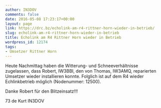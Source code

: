 ```yaml
---
author: IN3DOV
comments: false
date: 2016-05-08 17:23:17+00:00
layout: page
link: https://drc.bz/echolink-am-r4-rittner-horn-wieder-in-betrieb/
slug: echolink-am-r4-rittner-horn-wieder-in-betrieb
title: Echolink am R4 Rittner Horn wieder in Betrieb
wordpress_id: 12174
tags:
- Umsetzer Rittner Horn
---
```


Heute Nachmittag haben die Witterung- und Schneeverhältnisse zugelassen, dass Robert, IW3BBI, den von Thomas, IW3AMQ, reparierten Umsetzer wieder installieren konnte. Folglich ist auf dem R4 wieder Echlinkbetrieb möglich (Nodenummer: 12500).




Danke Robert für den Blitzeinsatz!!!


73 de Kurt IN3DOV
